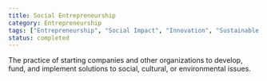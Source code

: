 ```yaml
---
title: Social Entrepreneurship
category: Entrepreneurship
tags: ["Entrepreneurship", "Social Impact", "Innovation", "Sustainable Business"]
status: completed
---
```

The practice of starting companies and other organizations to develop, fund, and implement solutions to social, cultural, or environmental issues.
